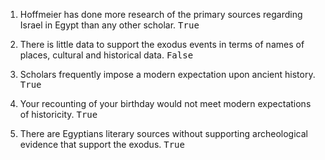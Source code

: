 ---
---

1. Hoffmeier has done more research of the primary sources regarding Israel in Egypt than any other scholar. <samp>True</samp>

2. There is little data to support the exodus events in terms of names of places, cultural and historical data. <samp>False</samp>

3. Scholars frequently impose a modern expectation upon ancient history. <samp>True</samp>

4. Your recounting of your birthday would not meet modern expectations of historicity. <samp>True</samp>

5. There are Egyptians literary sources without supporting archeological evidence that support the exodus. <samp>True</samp>
